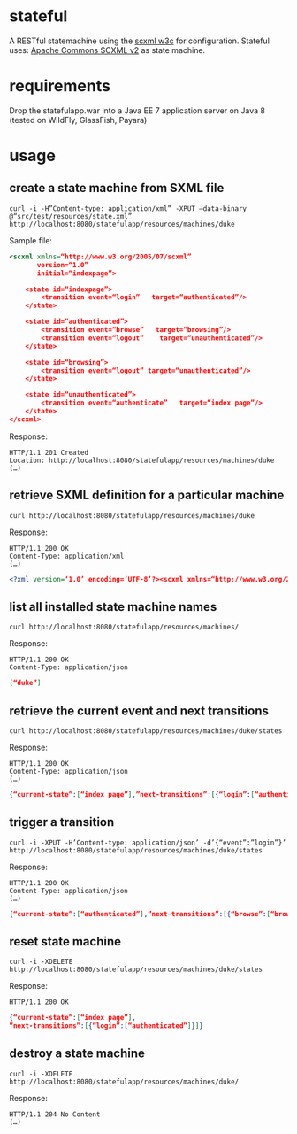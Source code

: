 # stateful
A RESTful statemachine using the [scxml w3c](http://www.w3.org/TR/scxml/) for configuration. Stateful uses: [Apache Commons SCXML v2](http://commons.apache.org/proper/commons-scxml/) as state machine.


# requirements
Drop the statefulapp.war into a Java EE 7 application server on Java 8 (tested on WildFly, GlassFish, Payara)

# usage
## create a state machine from SXML file
```
curl -i -H”Content-type: application/xml” -XPUT —data-binary @“src/test/resources/state.xml” http://localhost:8080/statefulapp/resources/machines/duke
```
Sample file:
```xml
<scxml xmlns=“http://www.w3.org/2005/07/scxml”
       version=“1.0”
       initial=“indexpage”>

    <state id=“indexpage”>
        <transition event=“login”   target=“authenticated”/>
    </state>

    <state id=“authenticated”>
        <transition event=“browse”   target=“browsing”/>
        <transition event=“logout”    target=“unauthenticated”/>
    </state>

    <state id=“browsing”>
        <transition event=“logout” target=“unauthenticated”/>
    </state>

    <state id=“unauthenticated”>
        <transition event=“authenticate”   target=“index page”/>
    </state>
</scxml>
```
Response:

```
HTTP/1.1 201 Created
Location: http://localhost:8080/statefulapp/resources/machines/duke
(…)
```

## retrieve SXML definition for a particular machine
```
curl http://localhost:8080/statefulapp/resources/machines/duke
```
Response:
```
HTTP/1.1 200 OK
Content-Type: application/xml
(…)
```
```xml
<?xml version=‘1.0’ encoding=‘UTF-8’?><scxml xmlns=“http://www.w3.org/2005/07/scxml” xmlns:cs=“http://commons.apache.org/scxml” version=“1.0” initial=“index page”><!—http://commons.apache.org/scxml--><state id=“index page”><transition event=“login” target=“authenticated”/></state><state id=“authenticated”><transition event=“browse” target=“browsing”/><transition event=“logout” target=“unauthenticated”/></state><state id=“browsing”><transition event=“logout” target=“unauthenticated”/></state><state id=“unauthenticated”><transition event=“authenticate” target=“index page”/></state></scxml>
```
## list all installed state machine names
```
curl http://localhost:8080/statefulapp/resources/machines/ 
```
Response:
```
HTTP/1.1 200 OK
Content-Type: application/json
```

```json
[“duke”]
```

## retrieve the current event and next transitions

```
curl http://localhost:8080/statefulapp/resources/machines/duke/states 
```
Response:

```
HTTP/1.1 200 OK
Content-Type: application/json
(…)
```
```json
{“current-state”:[“index page”],”next-transitions”:[{“login”:[“authenticated”]}]}
```
## trigger a transition
```
curl -i -XPUT -H’Content-type: application/json’ -d’{“event”:”login”}’ http://localhost:8080/statefulapp/resources/machines/duke/states
```
Response:
```
HTTP/1.1 200 OK
Content-Type: application/json
(…)
```

```json
{“current-state”:[“authenticated”],”next-transitions”:[{“browse”:[“browsing”],”logout”:[“unauthenticated”]}]}
```
## reset state machine
```
curl -i -XDELETE http://localhost:8080/statefulapp/resources/machines/duke/states
```
Response:
```
HTTP/1.1 200 OK
```

```json
{“current-state”:[“index page”],
”next-transitions”:[{“login”:[“authenticated”]}]}
```

## destroy a state machine
```
curl -i -XDELETE http://localhost:8080/statefulapp/resources/machines/duke/
```
Response:
```
HTTP/1.1 204 No Content
(…)
```